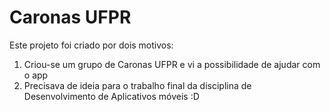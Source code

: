 # Caronas UFPR

Este projeto foi criado por dois motivos:
1. Criou-se um grupo de Caronas UFPR e vi a possibilidade de ajudar com o app
2. Precisava de ideia para o trabalho final da disciplina de Desenvolvimento de Aplicativos móveis :D
